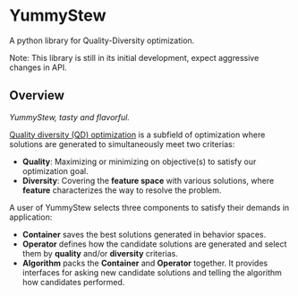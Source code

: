 # YummyStew

A python library for Quality-Diversity optimization.

Note: This library is still in its initial development, expect aggressive changes in API.

## Overview

*YummyStew, tasty and flavorful.*

[Quality diversity (QD) optimization](https://arxiv.org/abs/2012.04322) is a subfield of
optimization where solutions are generated to simultaneously meet two criterias:

- **Quality**: Maximizing or minimizing on objective(s) to satisfy our optimization goal.
- **Diversity**: Covering the **feature space** with various solutions, where **feature**
  characterizes the way to resolve the problem.

A user of YummyStew selects three components to satisfy their demands in application:

- **Container** saves the best solutions generated in behavior spaces.
- **Operator** defines how the candidate solutions are generated and select them by
  **quality** and/or **diversity** criterias.
- **Algorithm** packs the **Container** and **Operator** together. It provides interfaces
  for asking new candidate solutions and telling the algorithm how candidates performed.
